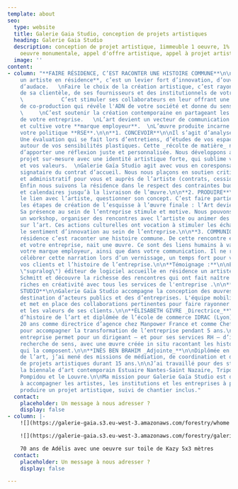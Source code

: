 ```yaml
---
template: about
seo:
  type: website
  title: Galerie Gaia Studio, conception de projets artistiques
  heading: Galerie Gaia Studio
  description: conception de projet artistique, 1immeuble 1 oeuvre, 1% artistique,
    oeuvre monumentale, appel d'offre artistique, appel à projet artistique
  image: ''
content:
- column: "**FAIRE RÉSIDENCE, C’EST RACONTER UNE HISTOIRE COMMUNE**\n\n**Accueillir
    un artiste en résidence**, c’est un levier fort d’innovation, d’ouverture et
    d’audace.   \nFaire le choix de la création artistique, c’est rayonner auprès
    de sa clientèle, de ses fournisseurs et des institutionnels de votre environnement.
    \            C’est stimuler ses collaborateurs en leur offrant une expérience
    de co-production qui révéle l'ADN de votre société et donne du sens à leurs métiers.
    \     \nC’est soutenir la création contemporaine en partageant les savoir-faire
    de votre entreprise.   \nL’art devient un vecteur de communication singularisant
    et cultive votre **marque employeur**.  \nL’œuvre produite incarne concrètement
    votre politique **RSE**.\n\n**1. CONCEVOIR**\n\nIl s’agit d’analyser vos besoins.
    Une évaluation qui se fait lors d’entretiens, d’études de vos espaces et d’échanges
    autour de vos sensibilités plastiques. Cette _récolte de matière_ nous permet
    d’apporter une réflexion juste et personnalisée. Nous développons alors un
    projet sur-mesure avec une identité artistique forte, qui sublime votre lieu
    et vos valeurs.  \nGalerie Gaïa Studio agit avec vous en coresponsabilité comme
    signataire du contrat d’accueil. Nous nous plaçons en soutien critique, technique
    et administratif pour vous et auprès de l’artiste (contrats, cession de de droits).
    Enfin nous suivons la résidence dans le respect des contraintes budgétaires
    et calendaires jusqu’à la livraison de l’œuvre.\n\n**2. PRODUIRE**\n\nC’est faire
    le lien avec l’artiste, questionner son concept. C’est faire partie de toutes
    les étapes de création de l’esquisse à l’œuvre finale : l’Art devient un outil.
    Sa présence au sein de l’entreprise stimule et motive. Nous pouvons proposer
    un workshop, organiser des rencontres avec l’artiste ou animer des conférences
    sur l’art. Ces actions culturelles ont vocation à stimuler les échanges et développer
    le sentiment d’innovation au sein de l’entreprise.\n\n**3. COMMUNIQUER**\n\nFaire
    résidence c’est raconter une histoire commune. De cette rencontre entre un artiste
    et votre entreprise, nait une œuvre. Ce sont des liens humains à valoriser pour
    votre marque employeur, ainsi que dans votre communication. Il ne reste plus qu’a
    célébrer cette narration lors d’un vernissage, un temps fort pour vos collaborateurs,
    vos clients et l’histoire de l’entreprise.\n\n**Témoignage :**\n\nEntreprise [Supralog](https://www.reseau-entreprendre.org/fr/blog/artiste-plasticien-en-residence-dans-une-entreprise/
    \"supralog\") éditeur de logiciel accueille en résidence un artiste  Matthieu
    Schmitt et découvre la richesse des rencontres qui ont fait naître des interactions
    riches en créativité avec tous les services de l'entreprise .\n\n**GALERIE GAÏA
    STUDIO**\n\nGalerie Gaïa Studio accompagne la conception des œuvres d’art à
    destination d’acteurs publics et des d’entreprises. L'équipe mobilise des savoir-faire
    et met en place des collaborations pertinentes pour faire rayonner les ambitions
    et les valeurs de ses clients.\n\n**ÉLISABETH GIVRE _Directrice_**\n\nPassionnée
    d’histoire de l’art et diplômée de l’école de commerce IDRAC (Lyon), j’ai travaillé
    20 ans comme directrice d’agence chez Manpower France et comme Chef de projets
    pour accompagner la transformation de l’entreprise pendant 5 ans.\n\nL’art en
    entreprise permet pour un dirigeant – et pour ses services RH – d’incarner cette
    recherche de sens, avec une œuvre créée in situ racontant les histoires humaines
    qui la composent.\n\n**INÈS BEN BRAHIM _Adjointe_**\n\nDiplômée en histoire
    de l’art, j’ai mené des missions de médiation, de coordination et de développement
    de projets artistiques durant 15 ans.\n\nJ’ai travaillé pour des structures comme
    la biennale d’art contemporain Estuaire Nantes-Saint Nazaire, Tripode, le Centre
    Pompidou et le Louvre.\n\nMa mission pour Galerie Gaïa Studio est de continuer
    à accompagner les artistes, les institutions et les entreprises à penser et
    produire un projet artistique, suivi de chantier inclus."
  contact:
    placeholder: Un message à nous adresser ?
    display: false
- column: |-
    ![](https://galerie-gaia.s3.eu-west-3.amazonaws.com/forestry/whome projet galerie gaia studio.jpg)Cindy Belaud - Edwin Wide - Projet pour Whome - Nantes

    ![](https://galerie-gaia.s3.eu-west-3.amazonaws.com/forestry/galeriegaia@kazy-adelis.JPG)

    70 ans de Adélis avec une oeuvre sur toile de Kazy 5x3 mètres
  contact:
    placeholder: Un message à nous adresser ?
    display: false

---
```

